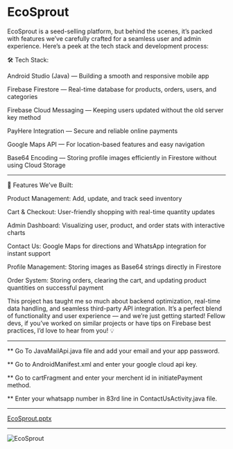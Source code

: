 # EcoSprout
EcoSprout is a seed-selling platform, but behind the scenes, it’s packed with features we’ve carefully crafted for a seamless user and admin experience. Here’s a peek at the tech stack and development process:

🛠 Tech Stack:

Android Studio (Java) — Building a smooth and responsive mobile app

Firebase Firestore — Real-time database for products, orders, users, and categories

Firebase Cloud Messaging — Keeping users updated without the old server key method

PayHere Integration — Secure and reliable online payments

Google Maps API — For location-based features and easy navigation

Base64 Encoding — Storing profile images efficiently in Firestore without using Cloud Storage

---

🌱 Features We’ve Built:

Product Management: Add, update, and track seed inventory

Cart & Checkout: User-friendly shopping with real-time quantity updates

Admin Dashboard: Visualizing user, product, and order stats with interactive charts

Contact Us: Google Maps for directions and WhatsApp integration for instant support

Profile Management: Storing images as Base64 strings directly in Firestore

Order System: Storing orders, clearing the cart, and updating product quantities on successful payment

This project has taught me so much about backend optimization, real-time data handling, and seamless third-party API integration. It’s a perfect blend of functionality and user experience — and we’re just getting started!
Fellow devs, if you’ve worked on similar projects or have tips on Firebase best practices, I’d love to hear from you! 💡

---


** Go To JavaMailApi.java file and add your email and your app password.

** Go to AndroidManifest.xml and enter your google cloud api key.

** Go to cartFragment and enter your merchent id in initiatePayment method.

** Enter your whatsapp number in 83rd line in ContactUsActivity.java file.

---

[EcoSprout.pptx](https://github.com/user-attachments/files/19127378/EcoSprout.pptx)

---



![EcoSprout](https://github.com/user-attachments/assets/773c34e1-609c-4189-b7c3-39fe7b905301)
